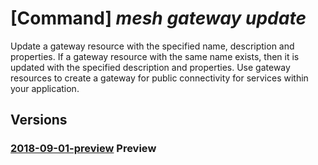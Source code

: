 # [Command] _mesh gateway update_

Update a gateway resource with the specified name, description and properties. If a gateway resource with the same name exists, then it is updated with the specified description and properties. Use gateway resources to create a gateway for public connectivity for services within your application.

## Versions

### [2018-09-01-preview](/Resources/mgmt-plane/L3N1YnNjcmlwdGlvbnMve30vcmVzb3VyY2Vncm91cHMve30vcHJvdmlkZXJzL21pY3Jvc29mdC5zZXJ2aWNlZmFicmljbWVzaC9nYXRld2F5cy97fQ==/2018-09-01-preview.xml) **Preview**

<!-- mgmt-plane /subscriptions/{}/resourcegroups/{}/providers/microsoft.servicefabricmesh/gateways/{} 2018-09-01-preview -->
